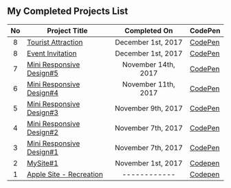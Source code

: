 
## My Completed Projects List

| No  |  Project Title  |  Completed On | CodePen |
| :------------: | ------------ | :------------: | ------------ |
| 8 | [Tourist Attraction](https://github.com/AlxCrmr/Websites/tree/master/Playing%20with%20Touristt%20Attraction) | December 1st, 2017 | [CodePen](https://codepen.io/IAmAlexJohnson/full/VrgWxR) |
| 8 | [Event Invitation](https://github.com/AlxCrmr/Websites/tree/master/Playing%20with%20Event%20Invitation) | December 1st, 2017 | [CodePen](https://codepen.io/IAmAlexJohnson/full/pdGvoa) |
| 7 | [Mini Responsive Design#5](https://github.com/AlxCrmr/Websites/tree/master/Playing%20with%20Responsive%20Designs/miniSite%235) | November 14th, 2017 | [CodePen](https://codepen.io/AlxCrmr/pen/eeWjem) |
| 6 | [Mini Responsive Design#4](https://github.com/AlxCrmr/Websites/tree/master/Playing%20with%20Responsive%20Designs/miniSite%234) | November 11th, 2017 | [CodePen](https://codepen.io/AlxCrmr/full/LOyZpb/) |
| 5 | [Mini Responsive Design#3](https://github.com/AlxCrmr/Websites/tree/master/Playing%20with%20Responsive%20Designs/miniSite%233) | November 9th, 2017 | [CodePen](https://codepen.io/AlxCrmr/full/eegmbb/)|
| 4 | [Mini Responsive Design#2](https://github.com/AlxCrmr/Websites/tree/master/Playing%20with%20Responsive%20Designs/miniSite%232) | November 7th, 2017 | [CodePen](https://codepen.io/AlxCrmr/full/eedwRG/) |
| 3 | [Mini Responsive Design#1](https://github.com/AlxCrmr/Websites/tree/master/Playing%20with%20Responsive%20Designs/miniSite%231) | November 7th, 2017| [CodePen](https://codepen.io/AlxCrmr/full/xPEMwO/) |
| 2 | [MySite#1](https://github.com/AlxCrmr/Site-recreations/tree/master/MySite%231) | November 1st, 2017 | [Codepen](https://codepen.io/AlxCrmr/full/pdzpNa/) |
| 1 | [Apple Site - Recreation](https://github.com/AlxCrmr/Site-recreations/tree/master/Apple) | ------------ | [Codepen](https://codepen.io/AlxCrmr/full/RLyobv/) |
